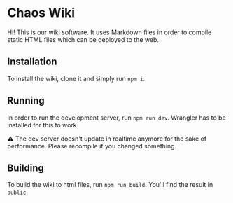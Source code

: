 # Chaos Wiki

Hi! This is our wiki software. It uses Markdown files in order to compile static HTML files which can be deployed to the web.

## Installation

To install the wiki, clone it and simply run `npm i`.

## Running

In order to run the development server, run `npm run dev`. Wrangler has to be installed for this to work.

⚠ The dev server doesn't update in realtime anymore for the sake of performance. Please recompile if you changed something.

## Building

To build the wiki to html files, run `npm run build`. You'll find the result in `public`.
